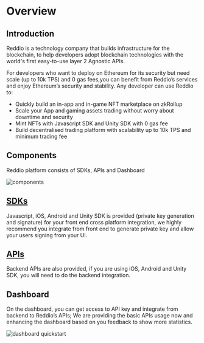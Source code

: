 # Overview

## Introduction

Reddio is a technology company that builds infrastructure for the blockchain, to help developers adopt blockchain technologies with the world's first easy-to-use layer 2 Agnostic APIs. 

For developers who want to deploy on Ethereum for its security but need scale (up to 10k TPS) and 0 gas fees,you can  benefit from Reddio’s services and enjoy Ethereum’s security and stability. Any developer can use Reddio to:

- Quickly build an in-app and in-game NFT marketplace on zkRollup
- Scale your App and gaming assets trading without worry about downtime and security
- Mint NFTs with Javascript SDK and Unity SDK with 0 gas fee
- Build decentralised trading platform with scalability up to 10k TPS and minimum trading fee

## Components

Reddio platform consists of SDKs, APIs and Dashboard

![components](/components.png)

## [SDKs](/guide/jssdk-reference/initiate-sdk)

Javascript, iOS, Android and Unity SDK is provided (private key generation and signature) for your front end cross platform integration,  we highly recommend you integrate from front end to generate private key and allow your users signing from your UI.


## [APIs](/guide/api-reference/api-reference)

Backend APIs are also provided, if you are using iOS, Android and Unity SDK, you will need to do the backend integration.

## Dashboard

On the dashboard, you can get access to API key and integrate from backend to Reddio’s APIs; We are providing the basic APIs usage now and enhancing the dashboard based on you feedback to show more statistics.

![dashboard quickstart](/dashboard-quickstart.png)



